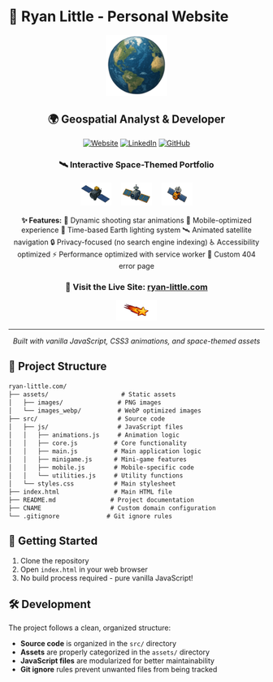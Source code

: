 # 🚀 Ryan Little - Personal Website

<div align="center">
  <img src="assets/images_webp/earthsprite.webp" alt="Earth Sprite" width="120" height="120">
  
  ## 🌍 Geospatial Analyst & Developer
  
  [![Website](https://img.shields.io/badge/Website-ryan--little.com-blue?style=for-the-badge)](https://ryan-little.com)
  [![LinkedIn](https://img.shields.io/badge/LinkedIn-Ryan%20Little-blue?style=for-the-badge&logo=linkedin)](https://linkedin.com/in/rpdlittle)
  [![GitHub](https://img.shields.io/badge/GitHub-ryan--little-green?style=for-the-badge&logo=github)](https://github.com/ryan-little)
  
  ### 🛰️ Interactive Space-Themed Portfolio
  
  <div style="display: flex; justify-content: center; gap: 20px; margin: 20px 0;">
    <img src="assets/images_webp/satellite1.webp" alt="Satellite 1" width="60" height="45">
    <img src="assets/images_webp/satellite2.webp" alt="Satellite 2" width="60" height="45">
    <img src="assets/images_webp/satellite3.webp" alt="Satellite 3" width="60" height="45">
  </div>
  
  **✨ Features:**
  🌟 Dynamic shooting star animations
  📱 Mobile-optimized experience
  🌙 Time-based Earth lighting system
  🛰️ Animated satellite navigation
  🔒 Privacy-focused (no search engine indexing)
  ♿ Accessibility optimized
  ⚡ Performance optimized with service worker
  🚫 Custom 404 error page
  
  ### 🎯 **Visit the Live Site: [ryan-little.com](https://ryan-little.com)**
  
  <img src="assets/images_webp/shootingstar.webp" alt="Shooting Star" width="80" height="40">
  
  ---
  
  *Built with vanilla JavaScript, CSS3 animations, and space-themed assets*
</div>

## 📁 Project Structure

```
ryan-little.com/
├── assets/                    # Static assets
│   ├── images/               # PNG images
│   └── images_webp/          # WebP optimized images
├── src/                      # Source code
│   ├── js/                   # JavaScript files
│   │   ├── animations.js     # Animation logic
│   │   ├── core.js          # Core functionality
│   │   ├── main.js          # Main application logic
│   │   ├── minigame.js      # Mini-game features
│   │   ├── mobile.js        # Mobile-specific code
│   │   └── utilities.js     # Utility functions
│   └── styles.css           # Main stylesheet
├── index.html               # Main HTML file
├── README.md               # Project documentation
├── CNAME                   # Custom domain configuration
└── .gitignore             # Git ignore rules
```

## 🚀 Getting Started

1. Clone the repository
2. Open `index.html` in your web browser
3. No build process required - pure vanilla JavaScript!

## 🛠️ Development

The project follows a clean, organized structure:
- **Source code** is organized in the `src/` directory
- **Assets** are properly categorized in the `assets/` directory
- **JavaScript files** are modularized for better maintainability
- **Git ignore** rules prevent unwanted files from being tracked
